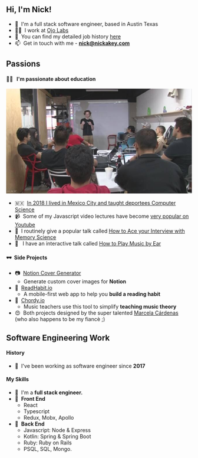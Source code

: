 ## Hi, I'm Nick!

- 👋&nbsp;&nbsp;I'm a full stack software engineer, based in Austin Texas 
- 👨‍💻&nbsp;&nbsp;I work at [Ojo Labs](https://ojo.com/)
- 📖&nbsp;&nbsp;You can find my detailed job history [here](https://www.linkedin.com/in/nickakeygrowth/)
- 📫&nbsp;&nbsp;Get in touch with me - **nick@nickakey.com**

## Passions

#### 👨‍🏫 &nbsp;&nbsp;I'm passionate about **education**

![](/holacode.jpg)


- 🇲🇽&nbsp;&nbsp;[In 2018 I lived in Mexico City and taught deportees Computer Science ](https://www3.nhk.or.jp/nhkworld/en/news/backstories/243/)
- 📹&nbsp;&nbsp;Some of my Javascript video lectures have become [very popular on Youtube](https://www.youtube.com/watch?v=zd2STahSBaA)
- 📣&nbsp;&nbsp;I routinely give a popular talk called [How to Ace your Interview with Memory Science](https://www.youtube.com/watch?v=DmyEb0S1gUw)
- 🎹&nbsp;&nbsp; I have an interactive talk called [How to Play Music by Ear](https://www.youtube.com/watch?v=jODeoMsJ_Rs)



#### 🕶&nbsp;&nbsp;Side Projects

- 📷&nbsp;&nbsp;[Notion Cover Generator](https://www.notioncovergenerator.com/)
  - Generate custom cover images for **Notion**
- 📕&nbsp;&nbsp;[ReadHabit.io](https://readhabit.io/)
  - A mobile-first web app to help you **build a reading habit**
- 🎼&nbsp;&nbsp;[Chordy.io](https://chordy.io/)
  - Music teachers use this tool to simplify **teaching music theory**
- 😍&nbsp;&nbsp;Both projects designed by the super talented [Marcela Cárdenas](https://www.linkedin.com/in/marcelacardenasc/) (who also happens to be my fiancè ;)



## Software Engineering Work

#### History

* 📅&nbsp;&nbsp;I've been working as software engineer since **2017**

#### My Skills

* 🥞&nbsp;&nbsp;I'm a **full stack engineer.** 
* 🎨&nbsp;&nbsp;**Front End**
  * React
  * Typescript
  * Redux, Mobx, Apollo
* 🦾&nbsp;&nbsp;**Back End**
  * Javascript: Node & Express 
  * Kotlin: Spring & Spring Boot
  * Ruby: Ruby on Rails
  * PSQL, SQL, Mongo. 

